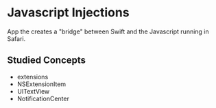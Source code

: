 # Javascript Injections

App the creates a "bridge" between Swift and the Javascript running in Safari.

## Studied Concepts

- extensions
- NSExtensionItem
- UITextView
- NotificationCenter
